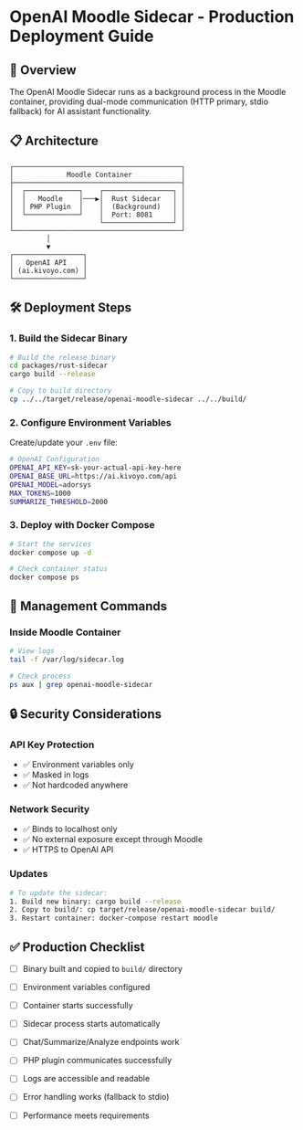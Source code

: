 # OpenAI Moodle Sidecar - Production Deployment Guide

## 🚀 Overview

The OpenAI Moodle Sidecar runs as a background process in the Moodle container, providing dual-mode communication (HTTP primary, stdio fallback) for AI assistant functionality.

## 📋 Architecture

```
┌─────────────────────────────────────────┐
│             Moodle Container            │
├─────────────────────────────────────────┤
│  ┌─────────────┐    ┌─────────────────┐ │
│  │   Moodle    │───▶│  Rust Sidecar   │ │
│  │ PHP Plugin  │    │  (Background)   │ │
│  └─────────────┘    │  Port: 8081     │ │
│                     └─────────────────┘ │
└─────────────────────────────────────────┘
         │
         ▼
┌─────────────────┐
│   OpenAI API    │
│ (ai.kivoyo.com) │
└─────────────────┘
```

## 🛠️ Deployment Steps

### 1. Build the Sidecar Binary

```bash
# Build the release binary
cd packages/rust-sidecar
cargo build --release

# Copy to build directory
cp ../../target/release/openai-moodle-sidecar ../../build/
```

### 2. Configure Environment Variables

Create/update your `.env` file:

```bash
# OpenAI Configuration
OPENAI_API_KEY=sk-your-actual-api-key-here
OPENAI_BASE_URL=https://ai.kivoyo.com/api
OPENAI_MODEL=adorsys
MAX_TOKENS=1000
SUMMARIZE_THRESHOLD=2000
```

### 3. Deploy with Docker Compose

```bash
# Start the services
docker compose up -d

# Check container status
docker compose ps
```

## 🔧 Management Commands

### Inside Moodle Container

```bash
# View logs
tail -f /var/log/sidecar.log

# Check process
ps aux | grep openai-moodle-sidecar
```

## 🔒 Security Considerations

### API Key Protection
- ✅ Environment variables only
- ✅ Masked in logs
- ✅ Not hardcoded anywhere

### Network Security
- ✅ Binds to localhost only
- ✅ No external exposure except through Moodle
- ✅ HTTPS to OpenAI API




### Updates
```bash
# To update the sidecar:
1. Build new binary: cargo build --release
2. Copy to build/: cp target/release/openai-moodle-sidecar build/
3. Restart container: docker-compose restart moodle
```

## ✅ Production Checklist

- [ ] Binary built and copied to `build/` directory
- [ ] Environment variables configured
- [ ] Container starts successfully
- [ ] Sidecar process starts automatically
- [ ] Chat/Summarize/Analyze endpoints work
- [ ] PHP plugin communicates successfully
- [ ] Logs are accessible and readable
- [ ] Error handling works (fallback to stdio)
- [ ] Performance meets requirements




